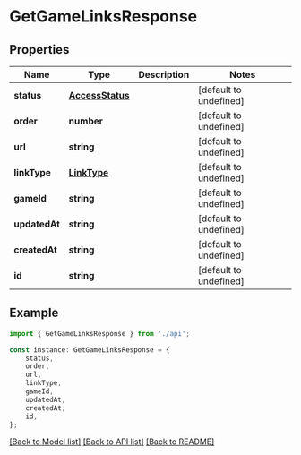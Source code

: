 # GetGameLinksResponse


## Properties

Name | Type | Description | Notes
------------ | ------------- | ------------- | -------------
**status** | [**AccessStatus**](AccessStatus.md) |  | [default to undefined]
**order** | **number** |  | [default to undefined]
**url** | **string** |  | [default to undefined]
**linkType** | [**LinkType**](LinkType.md) |  | [default to undefined]
**gameId** | **string** |  | [default to undefined]
**updatedAt** | **string** |  | [default to undefined]
**createdAt** | **string** |  | [default to undefined]
**id** | **string** |  | [default to undefined]

## Example

```typescript
import { GetGameLinksResponse } from './api';

const instance: GetGameLinksResponse = {
    status,
    order,
    url,
    linkType,
    gameId,
    updatedAt,
    createdAt,
    id,
};
```

[[Back to Model list]](../README.md#documentation-for-models) [[Back to API list]](../README.md#documentation-for-api-endpoints) [[Back to README]](../README.md)
